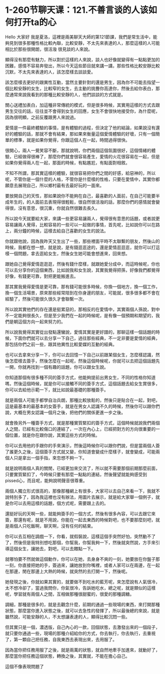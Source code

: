 # 1-260节聊天课：121.不善言谈的人该如何打开ta的心

Hello 大家好 我是夏洛，這裡是兩美聊天大師的第121節課，我們是常生活中，能夠見到很多那種性格比較內聯，比較安靜，不太先來表達的人，那麼這樣的人可能相比於那些很開朗，很活潑 很見談的人來說。

顯得沒有那麼有魅力，所以對於這樣的人來說，談人也好像就變得有一點點更加的困難，感情不容易奔發出，所以今天這些節目就來講一講，那些性格比較安靜比較沉默，不太先來表達的人，該怎麼樣去談談愛。

該怎麼樣去更好的跟異性互動，當然主要針對的還是男生，因為你不可能去指望一個比較安靜的女生，比較窄的女生，去主動的挑釁你高達你，然後去給你表白，那麼通常來說我看到的那種比較安靜的人，他們談談的方式就是。

關心送禮加表白，加這種非常傳統的模式，但是很多時候，其實用這樣的方式去跟男生交往的話，往往並不會得到女生的回應，女生不會很快地接受你，為什麼呢，因為很明顯，之前反覆跟男人來說過。

愛情是一件最終體驗的事情，是有體驗的過程，但決定了他的結論，如果說沒有還好的體驗的話，那就不會有結果，那如果來衡量這個愛情體驗的好壞，只有一個簡單的標準，就是如果你覺得，你跟這個人在一起，時間過得很快。

很開心，兩人一覺笑容不斷，那就說明，你們兩個這個氛圍很好，這個情緒的體驗，已經做得很棒了，那麼你們就會很容易產生，愛情的火花很容易在一起，但是如果你覺得兩人在一起，那面的時候，有點尷尬，有點面對相敘。

不知不所謂，那其實這樣的體驗，就很容易把你們之間的好感，給惡神的，所以呢，不管你是一個什麼的人格，不管你是什麼樣的性格，只要在愛情中，其實你都願意去展現自己，所以鄉村最有去最好玩的一面來。

要放開自己的天性，那如果說你不能夠在自己，最喜歡的人面前，在自己可能要半成年生的，的人面前去表現得很輕鬆，很自然很活潑的話，那麼你們的感情就會變得很，沒有意思，很沉重，你就自然很難去長久。

所以說今天就要給大家，來講一些更容易讓兩人，覺得很有意思的話題，或者說更容易讓兩人覺得，比較容易的一些可以一起做的事情，首先呢，比如說你可以在路上，兩分鐘的時候，這樣去給自己喜歡的女生的說法。

你就跟他說，因為我昨天又生出了一些，那些裡面平時不太聯繫的朋友，然後山的時候，我都在想一想，就是說，是有錢逛逛途的，還是愛情逛逛逛，就你可以打這樣一個問題，拿去逛給女生，然後女生她可能會想進來，回來想。

跟她自己覺得愛情逛逛逛，然後有錢什麼樣，就跟她愛分成中，而這時候呢，你也可以去分享你的這個東西，比如說我和女生說，其實我覺得把孫，好像我們都覺得好像，有錢更可靠，對把更能搬進去。

那其實我覺得愛情是更可靠，那有錢可能很多時候，你換一個地方，換一個工作，換一個生活場景，原來那些經常陪到在你身邊的朋友，可能就，很多很多都不會在經驗了，然後可能很久很久才會聯繫一次。

所以說其實他們的存在還是挺累惡的，那相反的在愛情中，其實兩個人孫說，對中不一定能夠很長久，但是至少我們在一起的時候呢，是有像一個預期和期望的，我們是朝這個方向一起來努力的。

所以說我覺得其實從出發點還蠻說，愛情其實是更好譜的，那聊這樣一個話題的時候，下面你們就可以去分享一下自己，過往那些經典，不一定非要是愛情的經典，那包括你們之前一些，跟其他異性比較愛媒的互動的經典。

也可以去拿來分享一下，你可以去回憶一下自己以前跟某個女生，怎麼樣認識，然後怎麼樣去簽手，然後怎麼在一起呢，然後這個時候呢，你就可以去把這個話題先一開，你就再找到一個有趣的話題，你可以跟女生說。

你知道那個有很多種不同的簽手方式，他能夠提前出男女生，不同的性格你知道嗎，然後這個時候，就是你可以接觸不同的簽手方式，這個話題去給女生賞很多，你可以去給他示範一下，就比如說最基礎的那種簽手。

就是兩個人可能手都學自治兵朗，那種比較放鬆的，然後只是貼合在一起，對吧，這是最基本的最基本的女簽手，就是在男女人認識不久的時候，然後你可以跟你們說，大概在男女認識一個月之後，把他們的關係更進一步之後。

就會換另外一種簽手方式，就是那種實質緊扣的簽手方式，這個時候就說我們兩個人之間，已經有比較傷口的連結了，一次在內心上，已經把對方的方向很重要的一個位置，就是你在跟你說，其實這些方式的時候。

你可以去用他的手跟你的手來演示，然後這時候你可以跟你們說，但是當兩個人簽了誰更久之後，這個簽手方式就又變，你知道會變成什麼樣子，就會變成，可能兩個人只是拿出一個手指，來忽想不夠一下。

就是說明兩個人真的關閒，已經更加來交流了，所以就不需要那個前期那麼前面，只要實質緊扣了，今時候只要有那麼一點點的連結，然後聲望就能夠感受到pissed心，而且呢，能夠說明聲音很尊重。

兩個人獨立形式很高的，那像那種網上有很多，大家可以去自己來看一下，我就不說特別多了，因為我這裡也沒有辦法，用圖片去展示，就是給大家舉一個例子，就是你可以去用這樣的話題，個方式呢，需要跟上去的。

還挺好玩的天啊一些，就能夠簽手的一個方式，然後有很多內容，可以去跟它來簽，那還有呢，就是不用說，你能在一起去東西的時候對吧，也不要那麼刻吧，就是兩個人只吃飯啊，聊天啊，沒有任何的結束。

你可以去互相在調戲一下，你看，就假裝說，這樣這個手突然好怕，突然動不了了，然後但是我特別想吃那個，你幫我，你幫我夠一下，然後就突然說，方手來引導這個女生，讓她去，對吧，可以去餵點一下。

就哪怕要不然就做這個動作，你可以在她，去身身不爽的一刻，她要放在你盤子那一刻，你直接把她的手，簽過來，讓她放到你嘴裡，或者人家可以在兩邊，在一起在那邊，閒在那邊上大熱的時候，就突然的去打開一下，然後呢。

她發現之後，你就如果其實的，就要做不到吃水的藍芳呢，來怎麼說有人氣很冷，太不想冷卻了，當過我問你，你氣很冷，告訴她吃水，總之呢，就是類似的這樣呢，學習就有兩個人之間，互相做那種很甜蜜的，很愛的那種調糖。

調細，那種是很多的，就是去觀念什麼，前期的通過一些現場的東西，來打開那種狀態，那麼當你進入狀態之後，就可以去急性的發揮了，所以最後總的來說，就是雖然說，可能安靜的人，不太想讓表達的人，顯得比較沉悶一些。

但其實只是一個，濃透版，自己內心的一款，回個狀態，去激發出來的一個段子，就只要你通過一些，現場的那種介紹給你的方式，你去執行，你去執行，去重視了，第一顆自己把任務，自我東西去表現出來，去用服了。

因為當你把任務用服了之後，就是兩萬的狀態，就自然地牽手加進來，就動好了，那麼當你把任務這個狀態，轉換之後，其實就，不能在擔心自己。

這個不像表現問題了